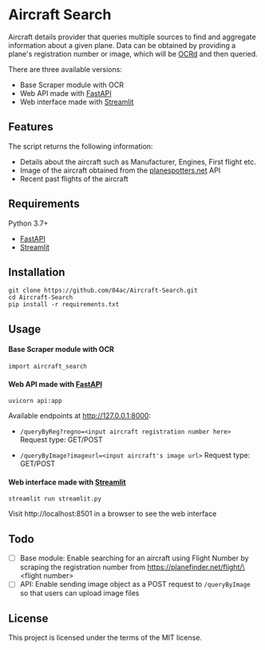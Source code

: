 # Aircraft Search

Aircraft details provider that queries multiple sources to find and aggregate information about a given plane. Data can be obtained by providing a plane's registration number or image, which will be [OCRd](https://en.wikipedia.org/wiki/Optical_character_recognition) and then queried.

There are three available versions:

- Base Scraper module with OCR
- Web API made with [FastAPI](https://github.com/tiangolo/fastapi/)
- Web interface made with [Streamlit](https://github.com/streamlit/streamlit)

## Features

The script returns the following information:

- Details about the aircraft such as Manufacturer, Engines, First flight etc.
- Image of the aircraft obtained from the [planespotters.net](https://www.planespotters.net/photo/api) API
- Recent past flights of the aircraft

## Requirements

Python 3.7+

- [FastAPI](https://github.com/tiangolo/fastapi/)
- [Streamlit](https://github.com/streamlit/streamlit)

## Installation

```
git clone https://github.com/04ac/Aircraft-Search.git
cd Aircraft-Search
pip install -r requirements.txt
```

## Usage

#### Base Scraper module with OCR

```
import aircraft_search
```

#### Web API made with [FastAPI](https://github.com/tiangolo/fastapi/)

```
uvicorn api:app
```

Available endpoints at http://127.0.0.1:8000:

- `/queryByReg?regno=<input aircraft registration number here>` Request type: GET/POST

- `/queryByImage?imageurl=<input aircraft's image url>` Request type: GET/POST

#### Web interface made with [Streamlit](https://github.com/streamlit/streamlit)

```
streamlit run streamlit.py
```

Visit http://localhost:8501 in a browser to see the web interface

## Todo

- [ ] Base module: Enable searching for an aircraft using Flight Number by scraping the registration number from https://planefinder.net/flight/\<flight number\>
- [ ] API: Enable sending image object as a POST request to `/queryByImage` so that users can upload image files

## License

This project is licensed under the terms of the MIT license.
